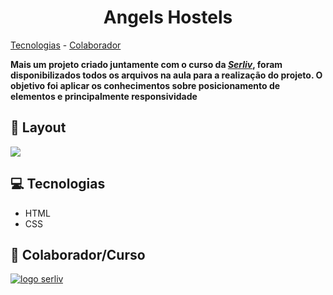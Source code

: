 <h1 align="center">Angels Hostels</h1>

[Tecnologias](#tecnologias) - [Colaborador](#colaborador/curso)

**Mais um projeto criado juntamente com o curso da *[Serliv](https://bit.ly/css-html-js)*, foram disponibilizados todos os arquivos na aula para a realização do projeto. O objetivo foi aplicar os conhecimentos sobre posicionamento de elementos e principalmente responsividade**

## 🎨 Layout

![](/imagens/imagens/Screenshot.png)

<a id="tecnologias"></a>
## 💻 Tecnologias

- HTML
- CSS

<a id=colaborador/curso></a>
## 🤝 Colaborador/Curso 

[![logo serliv](/imagens/imagens/logo-serliv.jpg "Logo serliv")](https://bit.ly/css-html-js)